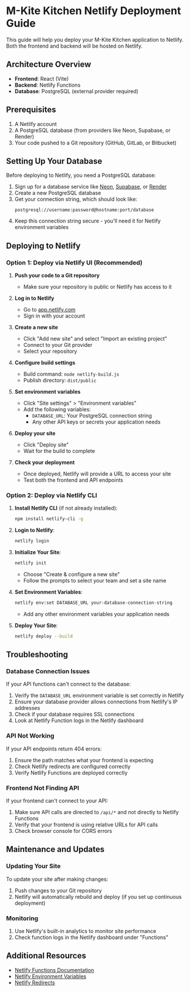# M-Kite Kitchen Netlify Deployment Guide

This guide will help you deploy your M-Kite Kitchen application to Netlify. Both the frontend and backend will be hosted on Netlify.

## Architecture Overview

- **Frontend**: React (Vite)
- **Backend**: Netlify Functions
- **Database**: PostgreSQL (external provider required)

## Prerequisites

1. A Netlify account
2. A PostgreSQL database (from providers like Neon, Supabase, or Render)
3. Your code pushed to a Git repository (GitHub, GitLab, or Bitbucket)

## Setting Up Your Database

Before deploying to Netlify, you need a PostgreSQL database:

1. Sign up for a database service like [Neon](https://neon.tech/), [Supabase](https://supabase.com/), or [Render](https://render.com/)
2. Create a new PostgreSQL database
3. Get your connection string, which should look like:
   ```
   postgresql://username:password@hostname:port/database
   ```
4. Keep this connection string secure - you'll need it for Netlify environment variables

## Deploying to Netlify

### Option 1: Deploy via Netlify UI (Recommended)

1. **Push your code to a Git repository**
   - Make sure your repository is public or Netlify has access to it

2. **Log in to Netlify**
   - Go to [app.netlify.com](https://app.netlify.com/)
   - Sign in with your account

3. **Create a new site**
   - Click "Add new site" and select "Import an existing project"
   - Connect to your Git provider
   - Select your repository

4. **Configure build settings**
   - Build command: `node netlify-build.js`
   - Publish directory: `dist/public`

5. **Set environment variables**
   - Click "Site settings" > "Environment variables"
   - Add the following variables:
     - `DATABASE_URL`: Your PostgreSQL connection string
     - Any other API keys or secrets your application needs

6. **Deploy your site**
   - Click "Deploy site"
   - Wait for the build to complete

7. **Check your deployment**
   - Once deployed, Netlify will provide a URL to access your site
   - Test both the frontend and API endpoints

### Option 2: Deploy via Netlify CLI

1. **Install Netlify CLI** (if not already installed):
   ```bash
   npm install netlify-cli -g
   ```

2. **Login to Netlify**:
   ```bash
   netlify login
   ```

3. **Initialize Your Site**:
   ```bash
   netlify init
   ```
   - Choose "Create & configure a new site"
   - Follow the prompts to select your team and set a site name

4. **Set Environment Variables**:
   ```bash
   netlify env:set DATABASE_URL your-database-connection-string
   ```
   - Add any other environment variables your application needs

5. **Deploy Your Site**:
   ```bash
   netlify deploy --build
   ```

## Troubleshooting

### Database Connection Issues

If your API functions can't connect to the database:

1. Verify the `DATABASE_URL` environment variable is set correctly in Netlify
2. Ensure your database provider allows connections from Netlify's IP addresses
3. Check if your database requires SSL connections
4. Look at Netlify Function logs in the Netlify dashboard

### API Not Working

If your API endpoints return 404 errors:

1. Ensure the path matches what your frontend is expecting
2. Check Netlify redirects are configured correctly
3. Verify Netlify Functions are deployed correctly

### Frontend Not Finding API

If your frontend can't connect to your API:

1. Make sure API calls are directed to `/api/*` and not directly to Netlify Functions
2. Verify that your frontend is using relative URLs for API calls
3. Check browser console for CORS errors

## Maintenance and Updates

### Updating Your Site

To update your site after making changes:

1. Push changes to your Git repository
2. Netlify will automatically rebuild and deploy (if you set up continuous deployment)

### Monitoring

1. Use Netlify's built-in analytics to monitor site performance
2. Check function logs in the Netlify dashboard under "Functions"

## Additional Resources

- [Netlify Functions Documentation](https://docs.netlify.com/functions/overview/)
- [Netlify Environment Variables](https://docs.netlify.com/configure-builds/environment-variables/)
- [Netlify Redirects](https://docs.netlify.com/routing/redirects/)